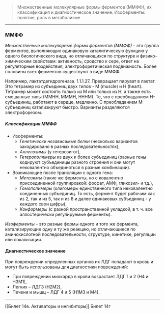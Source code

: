 
> Множественные молекулярные формы ферментов (ММФФ), их классификация и диагностическое значение. Изоферменты: понятие, роль в метаболизме

---

### ММФФ

_Множественные молекулярные формы ферментов (ММФФ)_ - это группа ферментов, выполняющих одинаковую каталитическую функцию у одного биологического вида, но отличающихся по структуре и физико-химическим свойствам: активность, сродство к сере, ответ на регуляторные воздействия, электрофоретическая подвижность. Более половины всех ферментов существуют в виде ММФФ.

Например, лактатдегидрогеназа. 1.1.1.27. Превращает пируват в лактат. Это тетрамер из субъединиц двух типов - М (muscle) и Н (heart). Тетрамер может состоять только из М или только из Н, а также есть смешанные типы (ММНН, МММН, НННМ). Те, что с преобладанием Н-субъединиц, работают в сердце, медленно. С преобладанием М-субъединиц катализируют быстро. Варианты разделяются электрофорезом.

##### Классификация ММФФ

- Изоферменты:
    - _Генетически независимые белки_ (несколько вариантов закодировано в разных последовательностях),
    - _Аллелозимы_ (у гетерозигот),
    - _Гетерополимеры_ из двух и более субъединиц (разные гены кодируют субъединицы разного строения и они могут нековалентно объединяться в разные комбинации).
- Возникающие после трансляции с одного гена:
    - _Метазимы_ (такие же ферменты, но с ковалентно присоединенной группировкой: фосфат, АМФ, гликозил- и тд.),
    - _Гомополимеры_ (олигомеры единственного типа нековалентно соединенных субъединиц. То есть, фермент будет рабочим как из 2, так и из 5, так и из 8 и далее одинаковых субъединиц - у каждого свои цифры),
    - _Конформеры_ (с разной пространственной укладкой, в т. ч. все аллостерически регулируемые ферменты).

*Изоферменты* - это разные формы одного и того же фермента, катализирующие одну и ту же реакцию, но отличающиеся по аминокислотной последовательности, структуре, кинетике, регуляции или локализации.  

#### Диагностическое значение

При повреждении определенных органов их ЛДГ попадают в кровь
и могут быть использованы для диагностики повреждений: 
- При повреждении миокарда в крови возрастает ЛДГ 1 и 2 (Н4 и Н3М1), 
- Легких – ЛДГ3 (Н2М2), 
- Печени и мышц – ЛДГ 4 и 5 (Н1М3 и М4).

---
[[Билет 14е. Активаторы и ингибиторы]]
Билет 14г